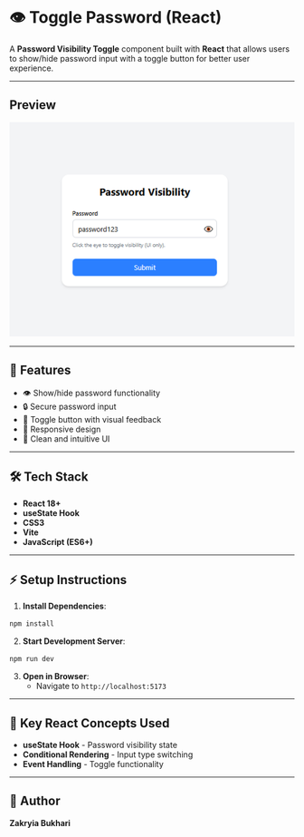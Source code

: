 # 👁️ Toggle Password (React)

A **Password Visibility Toggle** component built with **React** that allows users to show/hide password input with a toggle button for better user experience.

---

## Preview

![alt text](image.png)

---
## 🚀 Features

- 👁️ Show/hide password functionality
- 🔒 Secure password input
- 🎯 Toggle button with visual feedback
- 📱 Responsive design
- 🎨 Clean and intuitive UI

---

## 🛠️ Tech Stack

- **React 18+**
- **useState Hook**
- **CSS3**
- **Vite**
- **JavaScript (ES6+)**

---

## ⚡ Setup Instructions

1. **Install Dependencies**:
```bash
npm install
```

2. **Start Development Server**:
```bash
npm run dev
```

3. **Open in Browser**:
   - Navigate to `http://localhost:5173`

---

## 🔧 Key React Concepts Used

- **useState Hook** - Password visibility state
- **Conditional Rendering** - Input type switching
- **Event Handling** - Toggle functionality

---

## 🙌 Author

**Zakryia Bukhari**